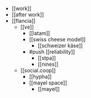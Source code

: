 - [[work]]
- [[after work]]
- [[flancia]]
  - [[ve]]
    - [[latam]] 
    - [[swiss cheese model]]
      - [[schweizer käse]]
    - #push [[reliability]]
      - [[stpa]]
      - [[nines]]
  - [[social.coop]]
    - [[hypha]]
    - [[mayel space]]
      - [[mayel]]

